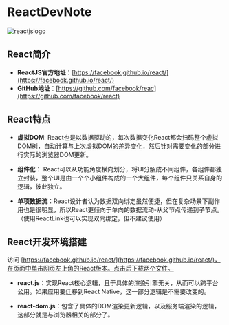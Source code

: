 # ReactDevNote

![reactjslogo](https://ss2.bdstatic.com/70cFvnSh_Q1YnxGkpoWK1HF6hhy/it/u=1887081804,2705256642&fm=27&gp=0.jpg)

## React简介 ##

- **ReactJS官方地址**：[https://facebook.github.io/react/](https://facebook.github.io/react/)
- **GitHub地址**：[https://github.com/facebook/reac](https://github.com/facebook/react)

## React特点 ##

- **虚拟DOM**: React也是以数据驱动的，每次数据变化React都会扫码整个虚拟DOM树，自动计算与上次虚拟DOM的差异变化，然后针对需要变化的部分进行实际的浏览器DOM更新。

- **组件化**： React可以从功能角度横向划分，将UI分解成不同组件，各组件都独立封装，整个UI是由一个个小组件构成的一个大组件，每个组件只关系自身的逻辑，彼此独立。

- **单项数据流**：React设计者认为数据双向绑定虽然便捷，但在复杂场景下副作用也是很明显，所以React更倾向于单向的数据流动-从父节点传递到子节点。（使用ReactLink也可以实现双向绑定，但不建议使用）

## React开发环境搭建 ##

访问 [https://facebook.github.io/react/](https://facebook.github.io/react/)，在页面中单击网页左上角的React版本。点击后下载两个文件。

- **react.js**：实现React核心逻辑，且于具体的渲染引擎无关，从而可以跨平台公用。如果应用要迁移到React Native，这一部分逻辑是不需要改变的。

- **react-dom.js**：包含了具体的DOM渲染更新逻辑，以及服务端渲染的逻辑，这部分就是与浏览器相关的部分了。
